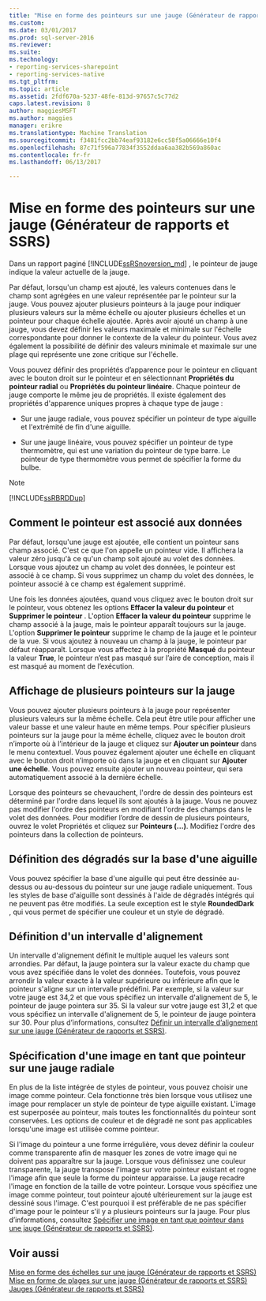 ```yaml
---
title: "Mise en forme des pointeurs sur une jauge (Générateur de rapports et SSRS) | Documents Microsoft"
ms.custom: 
ms.date: 03/01/2017
ms.prod: sql-server-2016
ms.reviewer: 
ms.suite: 
ms.technology:
- reporting-services-sharepoint
- reporting-services-native
ms.tgt_pltfrm: 
ms.topic: article
ms.assetid: 2fdf670a-5237-48fe-813d-97657c5c77d2
caps.latest.revision: 8
author: maggiesMSFT
ms.author: maggies
manager: erikre
ms.translationtype: Machine Translation
ms.sourcegitcommit: f3481fcc2bb74eaf93182e6cc58f5a06666e10f4
ms.openlocfilehash: 87c71f596a77834f3552ddaa6aa382b569a860ac
ms.contentlocale: fr-fr
ms.lasthandoff: 06/13/2017

---
```

# <a name="formatting-pointers-on-a-gauge-report-builder-and-ssrs"></a>Mise en forme des pointeurs sur une jauge (Générateur de rapports et SSRS)
 Dans un rapport paginé [!INCLUDE[ssRSnoversion_md](../../includes/ssrsnoversion-md.md)] , le pointeur de jauge indique la valeur actuelle de la jauge.   
   
 Par défaut, lorsqu'un champ est ajouté, les valeurs contenues dans le champ sont agrégées en une valeur représentée par le pointeur sur la jauge. Vous pouvez ajouter plusieurs pointeurs à la jauge pour indiquer plusieurs valeurs sur la même échelle ou ajouter plusieurs échelles et un pointeur pour chaque échelle ajoutée. Après avoir ajouté un champ à une jauge, vous devez définir les valeurs maximale et minimale sur l'échelle correspondante pour donner le contexte de la valeur du pointeur. Vous avez également la possibilité de définir des valeurs minimale et maximale sur une plage qui représente une zone critique sur l'échelle.  
  
 Vous pouvez définir des propriétés d’apparence pour le pointeur en cliquant avec le bouton droit sur le pointeur et en sélectionnant **Propriétés du pointeur radial** ou **Propriétés du pointeur linéaire**. Chaque pointeur de jauge comporte le même jeu de propriétés. Il existe également des propriétés d'apparence uniques propres à chaque type de jauge :  
  
-   Sur une jauge radiale, vous pouvez spécifier un pointeur de type aiguille et l'extrémité de fin d'une aiguille.  
  
-   Sur une jauge linéaire, vous pouvez spécifier un pointeur de type thermomètre, qui est une variation du pointeur de type barre. Le pointeur de type thermomètre vous permet de spécifier la forme du bulbe.  
  
> [!NOTE]  
>  [!INCLUDE[ssRBRDDup](../../includes/ssrbrddup-md.md)]  
  
##  <a name="HowPointer"></a> Comment le pointeur est associé aux données  
 Par défaut, lorsqu'une jauge est ajoutée, elle contient un pointeur sans champ associé. C'est ce que l'on appelle un pointeur vide. Il affichera la valeur zéro jusqu'à ce qu'un champ soit ajouté au volet des données. Lorsque vous ajoutez un champ au volet des données, le pointeur est associé à ce champ. Si vous supprimez un champ du volet des données, le pointeur associé à ce champ est également supprimé.  
  
 Une fois les données ajoutées, quand vous cliquez avec le bouton droit sur le pointeur, vous obtenez les options **Effacer la valeur du pointeur** et **Supprimer le pointeur** . L'option **Effacer la valeur du pointeur** supprime le champ associé à la jauge, mais le pointeur apparaît toujours sur la jauge. L'option **Supprimer le pointeur** supprime le champ de la jauge et le pointeur de la vue. Si vous ajoutez à nouveau un champ à la jauge, le pointeur par défaut réapparaît. Lorsque vous affectez à la propriété **Masqué** du pointeur la valeur **True**, le pointeur n’est pas masqué sur l’aire de conception, mais il est masqué au moment de l’exécution.  
  
##  <a name="DisplayingMultiple"></a> Affichage de plusieurs pointeurs sur la jauge  
 Vous pouvez ajouter plusieurs pointeurs à la jauge pour représenter plusieurs valeurs sur la même échelle. Cela peut être utile pour afficher une valeur basse et une valeur haute en même temps. Pour spécifier plusieurs pointeurs sur la jauge pour la même échelle, cliquez avec le bouton droit n’importe où à l’intérieur de la jauge et cliquez sur **Ajouter un pointeur** dans le menu contextuel. Vous pouvez également ajouter une échelle en cliquant avec le bouton droit n’importe où dans la jauge et en cliquant sur **Ajouter une échelle**. Vous pouvez ensuite ajouter un nouveau pointeur, qui sera automatiquement associé à la dernière échelle.  
  
 Lorsque des pointeurs se chevauchent, l'ordre de dessin des pointeurs est déterminé par l'ordre dans lequel ils sont ajoutés à la jauge. Vous ne pouvez pas modifier l'ordre des pointeurs en modifiant l'ordre des champs dans le volet des données. Pour modifier l’ordre de dessin de plusieurs pointeurs, ouvrez le volet Propriétés et cliquez sur **Pointeurs (…)**. Modifiez l'ordre des pointeurs dans la collection de pointeurs.  
  
##  <a name="SettingGradients"></a> Définition des dégradés sur la base d'une aiguille  
 Vous pouvez spécifier la base d'une aiguille qui peut être dessinée au-dessus ou au-dessous du pointeur sur une jauge radiale uniquement. Tous les styles de base d'aiguille sont dessinés à l'aide de dégradés intégrés qui ne peuvent pas être modifiés. La seule exception est le style **RoundedDark** , qui vous permet de spécifier une couleur et un style de dégradé.  
  
##  <a name="SettingSnappingInterval"></a> Définition d'un intervalle d'alignement  
 Un intervalle d'alignement définit le multiple auquel les valeurs sont arrondies. Par défaut, la jauge pointera sur la valeur exacte du champ que vous avez spécifiée dans le volet des données. Toutefois, vous pouvez arrondir la valeur exacte à la valeur supérieure ou inférieure afin que le pointeur s'aligne sur un intervalle prédéfini. Par exemple, si la valeur sur votre jauge est 34,2 et que vous spécifiez un intervalle d'alignement de 5, le pointeur de jauge pointera sur 35. Si la valeur sur votre jauge est 31,2 et que vous spécifiez un intervalle d'alignement de 5, le pointeur de jauge pointera sur 30. Pour plus d’informations, consultez [Définir un intervalle d’alignement sur une jauge (Générateur de rapports et SSRS)](http://msdn.microsoft.com/en-us/0ece7297-6e2f-47fb-835d-b9e9cce53fe2).  
  
##  <a name="SpecifyingImage"></a> Spécification d'une image en tant que pointeur sur une jauge radiale  
 En plus de la liste intégrée de styles de pointeur, vous pouvez choisir une image comme pointeur. Cela fonctionne très bien lorsque vous utilisez une image pour remplacer un style de pointeur de type aiguille existant. L'image est superposée au pointeur, mais toutes les fonctionnalités du pointeur sont conservées. Les options de couleur et de dégradé ne sont pas applicables lorsqu'une image est utilisée comme pointeur.  
  
 Si l'image du pointeur a une forme irrégulière, vous devez définir la couleur comme transparente afin de masquer les zones de votre image qui ne doivent pas apparaître sur la jauge. Lorsque vous définissez une couleur transparente, la jauge transpose l'image sur votre pointeur existant et rogne l'image afin que seule la forme du pointeur apparaisse. La jauge recadre l'image en fonction de la taille de votre pointeur. Lorsque vous spécifiez une image comme pointeur, tout pointeur ajouté ultérieurement sur la jauge est dessiné sous l'image. C'est pourquoi il est préférable de ne pas spécifier d'image pour le pointeur s'il y a plusieurs pointeurs sur la jauge. Pour plus d’informations, consultez [Spécifier une image en tant que pointeur dans une jauge (Générateur de rapports et SSRS)](http://msdn.microsoft.com/en-us/9d73b3c3-a068-4868-a2be-0cd261b6e92b).  
  
## <a name="see-also"></a>Voir aussi  
 [Mise en forme des échelles sur une jauge &#40;Générateur de rapports et SSRS&#41;](../../reporting-services/report-design/formatting-scales-on-a-gauge-report-builder-and-ssrs.md)   
 [Mise en forme de plages sur une jauge &#40;Générateur de rapports et SSRS&#41;](../../reporting-services/report-design/formatting-ranges-on-a-gauge-report-builder-and-ssrs.md)   
 [Jauges &#40;Générateur de rapports et SSRS&#41;](../../reporting-services/report-design/gauges-report-builder-and-ssrs.md)  
  
  
